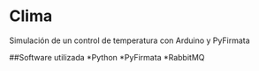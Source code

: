 # Clima
Simulación de un control de temperatura con Arduino y PyFirmata

##Software utilizada
*Python
*PyFirmata
*RabbitMQ
